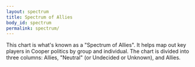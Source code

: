 ```yaml
---
layout: spectrum
title: Spectrum of Allies
body_id: spectrum
permalink: spectrum/
---
```

This chart is what's known as a "Spectrum of Allies". It helps map out key players in Cooper politics by group and individual. The chart is divided into three columns: Allies, "Neutral" (or Undecided or Unknown), and Allies.